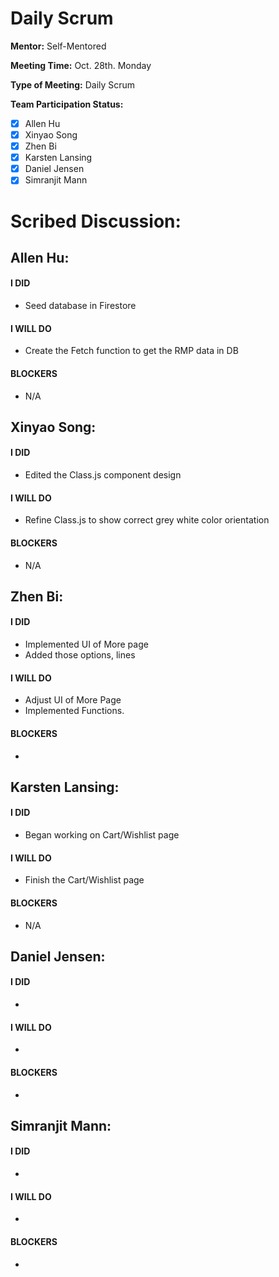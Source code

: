 # Daily Scrum

**Mentor:** Self-Mentored

**Meeting Time:** Oct. 28th. Monday

**Type of Meeting:** Daily Scrum

**Team Participation Status:** 
- [x] Allen Hu 
- [x] Xinyao Song 
- [x] Zhen Bi 
- [x] Karsten Lansing 
- [x] Daniel Jensen 
- [x] Simranjit Mann 

# **Scribed Discussion:**

## **Allen Hu:**  
#### **I DID**  
- Seed database in Firestore

#### **I WILL DO**  
- Create the Fetch function to get the RMP data in DB

#### **BLOCKERS**  
- N/A

## **Xinyao Song:**  
#### **I DID**  
- Edited the Class.js component design 

#### **I WILL DO**  
- Refine Class.js to show correct grey white color orientation

#### **BLOCKERS**  
- N/A

## **Zhen Bi:**  
#### **I DID**  
- Implemented UI of More page
- Added those options, lines

#### **I WILL DO**  
- Adjust UI of More Page
- Implemented Functions.

#### **BLOCKERS**  
- 

## **Karsten Lansing:**  
#### **I DID**  
- Began working on Cart/Wishlist page

#### **I WILL DO**  
- Finish the Cart/Wishlist page

#### **BLOCKERS**  
- N/A

## **Daniel Jensen:**  
#### **I DID**  
- 

#### **I WILL DO**  
- 

#### **BLOCKERS**  
-

## **Simranjit Mann:**  
#### **I DID**  
- 

#### **I WILL DO**  
- 

#### **BLOCKERS**  
-
